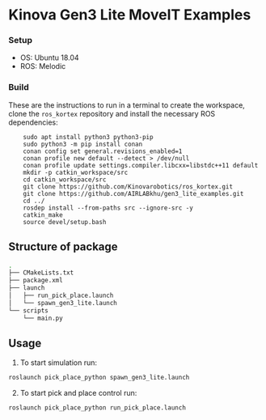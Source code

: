 # Kinova Gen3 Lite MoveIT Examples


### Setup

* OS: Ubuntu 18.04 
* ROS: Melodic


### Build

These are the instructions to run in a terminal to create the workspace, clone the `ros_kortex` repository and install the necessary ROS dependencies:

        sudo apt install python3 python3-pip
        sudo python3 -m pip install conan
        conan config set general.revisions_enabled=1
        conan profile new default --detect > /dev/null
        conan profile update settings.compiler.libcxx=libstdc++11 default
        mkdir -p catkin_workspace/src
        cd catkin_workspace/src
        git clone https://github.com/Kinovarobotics/ros_kortex.git
        git clone https://github.com/AIRLABkhu/gen3_lite_examples.git
        cd ../
        rosdep install --from-paths src --ignore-src -y
        catkin_make
        source devel/setup.bash

## Structure of package
```sh
.
├── CMakeLists.txt
├── package.xml
├── launch
│   ├── run_pick_place.launch
│   └── spawn_gen3_lite.launch
└── scripts
    └── main.py
```

## Usage

1. To start simulation run:
```sh
roslaunch pick_place_python spawn_gen3_lite.launch
```

2. To start pick and place control run:
```sh
roslaunch pick_place_python run_pick_place.launch
